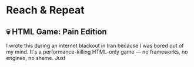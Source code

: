# Reach & Repeat

## 💀 HTML Game: Pain Edition
I wrote this during an internet blackout in Iran because I was bored out of my mind.
It's a performance-killing HTML-only game — no frameworks, no engines, no shame.
Just <script> tags and divine suffering — exactly as God intended.


## 🎮 About the Game
It's a 💻 game, You use the arrow keys to move between falling blocks and reach the top.
But when you finally make it… the game resets.
Except now, the distance to the top is longer than before —
psychological warfare

[🎥 Watch Gameplay Demo](https://github.com/pureAliNajafi/Reach-Repeat/raw/main/game.mp4)
[🕹 Play the Game here](https://rawcdn.githack.com/pureAliNajafi/Reach-Repeat/refs/heads/main/game.htm)

